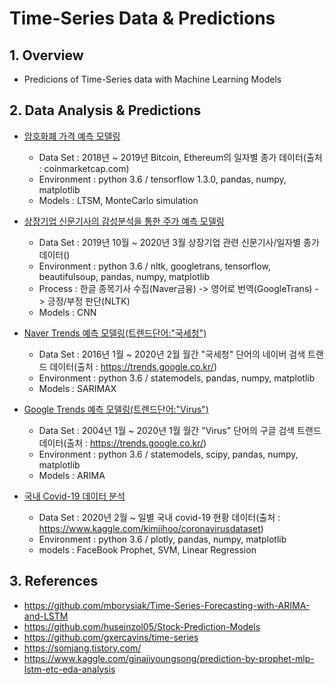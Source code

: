 # Time-Series Data & Predictions

## 1. Overview

* Predicions of Time-Series data with Machine Learning Models


## 2. Data Analysis & Predictions

* [암호화폐 가격 예측 모델링](https://github.com/kt3472/time-series/tree/master/cryptocurrency_prediction)

  + Data Set : 2018년 ~ 2019년 Bitcoin, Ethereum의 일자별 종가 데이터(출처 : coinmarketcap.com)
  + Environment : python 3.6 / tensorflow 1.3.0, pandas, numpy, matplotlib
  + Models : LTSM, MonteCarlo simulation
  
* [상장기업 신문기사의 감성분석을 통한 주가 예측 모델링](https://github.com/kt3472/time-series/tree/master/sentiment_analysis)

  + Data Set : 2019년 10월 ~ 2020년 3월 상장기업 관련 신문기사/일자별 종가 데이터()  
  + Environment : python 3.6 / nltk, googletrans, tensorflow, beautifulsoup, pandas, numpy, matplotlib
  + Process : 한글 종목기사 수집(Naver금융) -> 영어로 번역(GoogleTrans) -> 긍정/부정 판단(NLTK)
  + Models : CNN
 
* [Naver Trends 예측 모델링(트렌드단어:"국세청")](https://github.com/kt3472/time-series/tree/master/naver_trends_prediction)

  + Data Set : 2016년 1월 ~ 2020년 2월 월간 "국세청" 단어의 네이버 검색 트랜드 데이터(출처 : https://trends.google.co.kr/)
  + Environment : python 3.6 / statemodels, pandas, numpy, matplotlib
  + Models : SARIMAX

* [Google Trends 예측 모델링(트렌드단어:"Virus")](https://github.com/kt3472/time-series/tree/master/google_trends_prediction)

  + Data Set : 2004년 1월 ~ 2020년 1월 월간 "Virus" 단어의 구글 검색 트랜드 데이터(출처 : https://trends.google.co.kr/)
  + Environment : python 3.6 / statemodels, scipy, pandas, numpy, matplotlib
  + Models : ARIMA

* [국내 Covid-19 데이터 분석](https://github.com/kt3472/time-series/tree/master/covid19_south_korea)

  + Data Set : 2020년 2월 ~ 일별 국내 covid-19 현황 데이터(출처 : https://www.kaggle.com/kimjihoo/coronavirusdataset)  
  + Environment : python 3.6 / plotly, pandas, numpy, matplotlib
  + models : FaceBook Prophet, SVM, Linear Regression


## 3. References

* https://github.com/mborysiak/Time-Series-Forecasting-with-ARIMA-and-LSTM
* https://github.com/huseinzol05/Stock-Prediction-Models
* https://github.com/gxercavins/time-series
* https://somjang.tistory.com/
* https://www.kaggle.com/ginajiyoungsong/prediction-by-prophet-mlp-lstm-etc-eda-analysis



